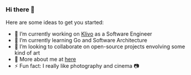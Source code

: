 ### Hi there 👋

Here are some ideas to get you started:

- 🔭 I’m currently working on [Klivo](https://github.com/klivohealth) as a Software Engineer
- 🌱 I’m currently learning Go and Software Architecture
- 👯 I’m looking to collaborate on open-source projects envolving some kind of art
- 👀 More about me at [here](https://arthurvdiniz.me)
- ⚡ Fun fact: I really like photography and cinema 📷

